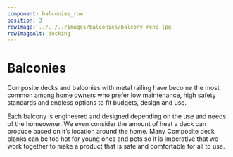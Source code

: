 ```yaml
---
component: balconies_row
position: 3
rowImage: ../../../images/balconies/balcony_reno.jpg
rowImageAlt: decking
---
```

#  Balconies

Composite decks and balconies with metal railing have become the most common among home owners who prefer low maintenance, high safety standards and endless options to fit budgets, design and use.

Each balcony is engineered and designed depending on the use and needs of the homeowner. We even consider the amount of heat a deck can produce based on it’s location around the home. Many Composite deck planks can be too hot for young ones and pets so it is imperative that we work together to make a product that is safe and comfortable for all to use.


